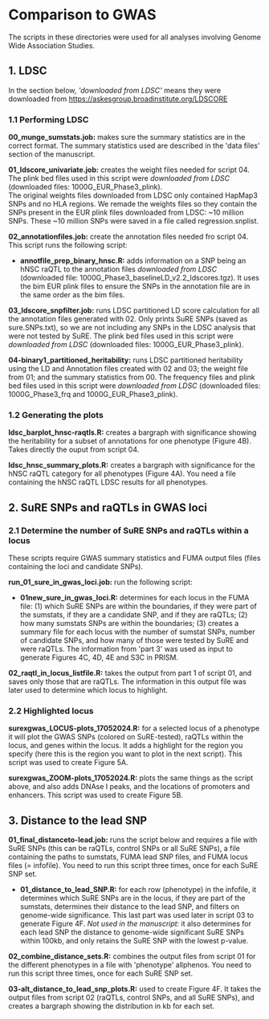 # Comparison to GWAS
The scripts in these directories were used for all analyses involving Genome Wide Association Studies.

## 1. LDSC
In the section below, _'downloaded from LDSC'_ means they were downloaded from https://askesgroup.broadinstitute.org/LDSCORE
### 1.1 Performing LDSC
**00_munge_sumstats.job:** makes sure the summary statistics are in the correct format. The summary statistics used are described in the 'data files' section of the manuscript.

**01_ldscore_univariate.job:** creates the weight files needed for script 04. The plink bed files used in this script were _downloaded from LDSC_ (downloaded files: 1000G_EUR_Phase3_plink).\
The original weights files downloaded from LDSC only contained HapMap3 SNPs and no HLA regions. We remade the weights files so they contain the SNPs present in the EUR plink files downloaded from LDSC: ~10 million SNPs. These ~10 million SNPs were saved in a file called regression.snplist.

**02_annotationfiles.job:** create the annotation files needed fro script 04. \
This script runs the following script:
- **annotfile_prep_binary_hnsc.R:** adds information on a SNP being an hNSC raQTL to the annotation files _downloaded from LDSC_ (downloaded file: 1000G_Phase3_baselineLD_v2.2_ldscores.tgz). It uses the bim EUR plink files to ensure the SNPs in the annotation file are in the same order as the bim files. 

**03_ldscore_snpfilter.job:** runs LDSC partitioned LD score calculation for all the annotation files generated with 02. Only prints SuRE SNPs (saved as sure.SNPs.txt), so we are not including any SNPs in the LDSC analysis that were not tested by SuRE. The plink bed files used in this script were _downloaded from LDSC_ (downloaded files: 1000G_EUR_Phase3_plink).

**04-binary1_partitioned_heritability:** runs LDSC partitioned heritability using the LD and Annotation files created with 02 and 03; the weight file from 01; and the summary statistics from 00. The frequency files and plink bed files used in this script were _downloaded from LDSC_ (downloaded files: 1000G_Phase3_frq and 1000G_EUR_Phase3_plink).

### 1.2 Generating the plots
**ldsc_barplot_hnsc-raqtls.R:** creates a bargraph with significance showing the heritability for a subset of annotations for one phenotype (Figure 4B). Takes directly the ouput from script 04.

**ldsc_hnsc_summary_plots.R:** creates a bargraph with significance for the hNSC raQTL category for all phenotypes (Figure 4A). You need a file containing the hNSC raQTL LDSC results for all phenotypes.

## 2. SuRE SNPs and raQTLs in GWAS loci
### 2.1 Determine the number of SuRE SNPs and raQTLs within a locus
These scripts require GWAS summary statistics and FUMA output files (files containing the loci and candidate SNPs).

**run_01_sure_in_gwas_loci.job:** run the following script:
- **01new_sure_in_gwas_loci.R:** determines for each locus in the FUMA file: (1) which SuRE SNPs are within the boundaries, if they were part of the sumstats, if they are a candidate SNP, and if they are raQTLs; (2) how many sumstats SNPs are within the boundaries; (3) creates a summary file for each locus with the number of sumstat SNPs, number of candidate SNPs, and how many of those were tested by SuRE and were raQTLs. The information from 'part 3' was used as input to generate Figures 4C, 4D, 4E and S3C in PRISM.

**02_raqtl_in_locus_listfile.R:** takes the output from part 1 of script 01, and saves only those that are raQTLs. The information in this output file was later used to determine which locus to highlight.

### 2.2 Highlighted locus
**surexgwas_LOCUS-plots_17052024.R:** for a selected locus of a phenotype it will plot the GWAS SNPs (colored on SuRE-tested), raQTLs within the locus, and genes within the locus. It adds a highlight for the region you specify (here this is the region you want to plot in the next script). This script was used to create Figure 5A.

**surexgwas_ZOOM-plots_17052024.R:** plots the same things as the script above, and also adds DNAse I peaks, and the locations of promoters and enhancers. This script was used to create Figure 5B.

## 3. Distance to the lead SNP
**01_final_distanceto-lead.job:** runs the script below and requires a file with SuRE SNPs (this can be raQTLs, control SNPs or all SuRE SNPs), a file containing the paths to sumstats, FUMA lead SNP files, and FUMA locus files (= infofile). You need to run this script three times, once for each SuRE SNP set.
- **01_distance_to_lead_SNP.R:** for each row (phenotype) in the infofile, it determines which SuRE SNPs are in the locus, if they are part of the sumstats, determines their distance to the lead SNP, and filters on genome-wide significance. This last part was used later in script 03 to generate Figure 4F. _Not used in the manuscript:_ it also determines for each lead SNP the distance to genome-wide significant SuRE SNPs within 100kb, and only retains the SuRE SNP with the lowest p-value. 

**02_combine_distance_sets.R:** combines the output files from script 01 for the different phenotypes in a file with 'phenotype' allphenos. You need to run this script three times, once for each SuRE SNP set.

**03-alt_distance_to_lead_snp_plots.R:** used to create Figure 4F. It takes the output files from script 02 (raQTLs, control SNPs, and all SuRE SNPs), and creates a bargraph showing the distribution in kb for each set.




